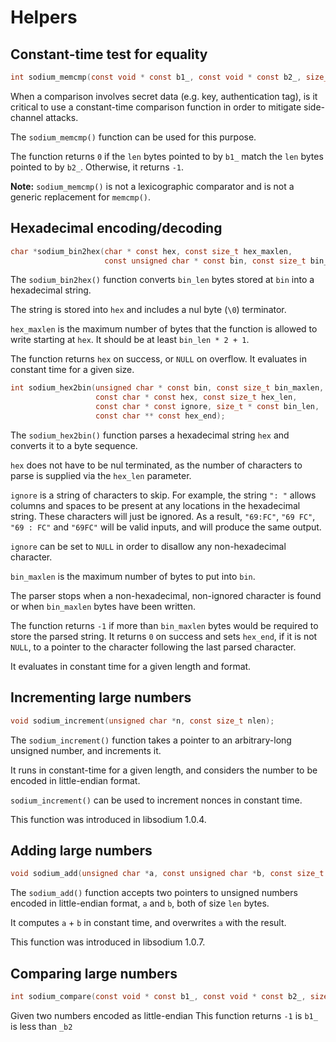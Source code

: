 # Helpers

## Constant-time test for equality

```c
int sodium_memcmp(const void * const b1_, const void * const b2_, size_t len);
```

When a comparison involves secret data (e.g. key, authentication tag), is it critical to use a constant-time comparison function in order to mitigate side-channel attacks.

The `sodium_memcmp()` function can be used for this purpose.

The function returns `0` if the `len` bytes pointed to by `b1_` match the `len` bytes pointed to by `b2_`. Otherwise, it returns `-1`.

**Note:** `sodium_memcmp()` is not a lexicographic comparator and is not a generic replacement for `memcmp()`.

## Hexadecimal encoding/decoding

```c
char *sodium_bin2hex(char * const hex, const size_t hex_maxlen,
                     const unsigned char * const bin, const size_t bin_len);
```

The `sodium_bin2hex()` function converts `bin_len` bytes stored at `bin` into a hexadecimal string.

The string is stored into `hex` and includes a nul byte (`\0`) terminator.

`hex_maxlen` is the maximum number of bytes that the function is allowed to write starting at `hex`. It should be at least `bin_len * 2 + 1`.

The function returns `hex` on success, or `NULL` on overflow. It evaluates in constant time for a given size.

```c
int sodium_hex2bin(unsigned char * const bin, const size_t bin_maxlen,
                   const char * const hex, const size_t hex_len,
                   const char * const ignore, size_t * const bin_len,
                   const char ** const hex_end);
```

The `sodium_hex2bin()` function parses a hexadecimal string `hex` and converts it to a byte sequence.

`hex` does not have to be nul terminated, as the number of characters to parse is supplied via the `hex_len` parameter.

`ignore` is a string of characters to skip. For example, the string `": "` allows columns and spaces to be present at any locations in the hexadecimal string. These characters will just be ignored. As a result, `"69:FC"`, `"69 FC"`, `"69 : FC"` and `"69FC"` will be valid inputs, and will produce the same output.

`ignore` can be set to `NULL` in order to disallow any non-hexadecimal character.

`bin_maxlen` is the maximum number of bytes to put into `bin`.

The parser stops when a non-hexadecimal, non-ignored character is found or when `bin_maxlen` bytes have been written.

The function returns `-1` if more than `bin_maxlen` bytes would be required to store the parsed string.
It returns `0` on success and sets `hex_end`, if it is not `NULL`, to a pointer to the character following the last parsed character.

It evaluates in constant time for a given length and format.

## Incrementing large numbers

```c
void sodium_increment(unsigned char *n, const size_t nlen);
```

The `sodium_increment()` function takes a pointer to an arbitrary-long unsigned number, and increments it.

It runs in constant-time for a given length, and considers the number to be encoded in little-endian format.

`sodium_increment()` can be used to increment nonces in constant time.

This function was introduced in libsodium 1.0.4.

## Adding large numbers

```c
void sodium_add(unsigned char *a, const unsigned char *b, const size_t len);
```

The `sodium_add()` function accepts two pointers to unsigned numbers encoded in little-endian format, `a` and `b`, both of size `len` bytes.

It computes `a` + `b` in constant time, and overwrites `a` with the result.

This function was introduced in libsodium 1.0.7.

## Comparing large numbers

```c
int sodium_compare(const void * const b1_, const void * const b2_, size_t len);
```

Given two numbers encoded as little-endian
This function returns `-1` is `b1_` is less than `_b2`